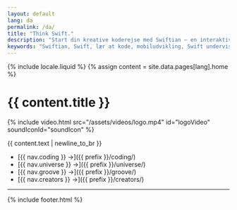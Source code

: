 ```yaml
---
layout: default
lang: da
permalink: /da/
title: "Think Swift."
description: "Start din kreative koderejse med Swiftian – en interaktiv og kurateret platform til at lære Swift på en ny måde."
keywords: "Swiftian, Swift, lær at kode, mobiludvikling, Swift undervisning"
---
```


{% include locale.liquid %}
{% assign content = site.data.pages[lang].home %}

# {{ content.title }}

{% include video.html src="/assets/videos/logo.mp4" id="logoVideo" soundIconId="soundIcon" %}

{{ content.text | newline_to_br }}

- [{{ nav.coding }} →]({{ prefix }}/coding/)
- [{{ nav.universe }} →]({{ prefix }}/universe/)
- [{{ nav.groove }} →]({{ prefix }}/groove/)
- [{{ nav.creators }} →]({{ prefix }}/creators/)

---
{% include footer.html %}